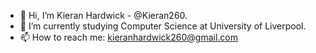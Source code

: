 - 👋 Hi, I’m Kieran Hardwick - @Kieran260.
- 🌱 I’m currently studying Computer Science at University of Liverpool.
- 📫 How to reach me: kieranhardwick260@gmail.com
